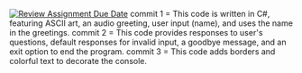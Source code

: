 [![Review Assignment Due Date](https://classroom.github.com/assets/deadline-readme-button-22041afd0340ce965d47ae6ef1cefeee28c7c493a6346c4f15d667ab976d596c.svg)](https://classroom.github.com/a/waQ9gRnG)
commit 1 = This code is written in C#, featuring ASCII art, an audio greeting, user input (name), and uses the name in the greetings.
commit 2 = This code provides responses to user's questions, default responses for invalid input, a goodbye message, and an exit option to end the program.
commit 3 = This code adds borders and colorful text to decorate the console.
